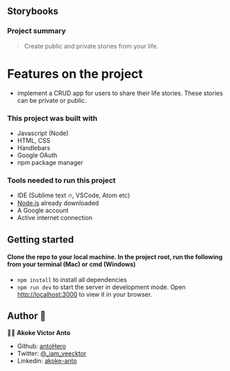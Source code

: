<h2>Storybooks</h2>

### Project summary
> Create public and private stories from your life. 

# Features on the project
- implement a CRUD app for users to share their life stories. These stories can be private or public.

### This project was built with
- Javascript (Node)
- HTML, CSS
- Handlebars
- Google OAuth
- npm package manager

### Tools needed to run this project 
- IDE (Sublime text 🔥, VSCode, Atom etc)
- [Node.js](https://nodejs.org/en/download/) already downloaded
- A Google account
- Active internet connection

## Getting started
#### Clone the repo to your local machine. In the project root, run the following from your terminal (Mac) or cmd (Windows)
- `npm install`
to install all dependencies
- `npm run dev` to start the server in development mode. Open [http://localhost:3000](http://localhost:3000) to view it in your browser.

## Author 👤 

👨‍💻 **Akoke Victor Anto**

- Github: [antoHero](https://github.com/antoHero)
- Twitter: [@_iam_veecktor](https://twitter.com/Iam_veecktor)
- Linkedin: [akoke-anto](https://www.linkedin.com/in/akoke-anto/)





